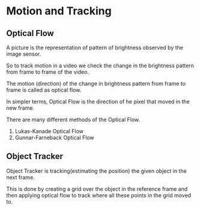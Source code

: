 # Motion and Tracking 

## Optical Flow
A picture is the representation of pattern of brightness observed by the image 
sensor. 

So to track motion in a video we check the change in the brightness pattern from frame to frame of the video. 

The motion (direction) of the change in brightness pattern from frame to frame 
is called as optical flow. 


In simpler terms, Optical Flow is the direction of he pixel that moved in the new frame.


There are many different methods of the Optical Flow.

1. Lukas-Kanade Optical Flow
2. Gunnar-Farneback Optical Flow 


## Object Tracker
Object Tracker is tracking(estimating the position) the given object in the next frame. 

This is done by creating a grid over the object in the reference frame and then applying optical flow to track where all these points in the grid moved to.
